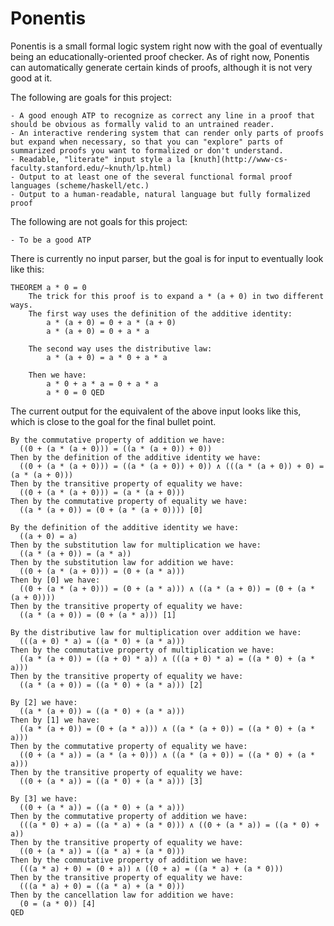 Ponentis
========

Ponentis is a small formal logic system right now with the goal of eventually being an educationally-oriented proof checker. As of right now, Ponentis can automatically generate certain kinds of proofs, although it is not very good at it.

The following are goals for this project:

    - A good enough ATP to recognize as correct any line in a proof that should be obvious as formally valid to an untrained reader.
    - An interactive rendering system that can render only parts of proofs but expand when necessary, so that you can "explore" parts of summarized proofs you want to formalized or don't understand.
    - Readable, "literate" input style a la [knuth](http://www-cs-faculty.stanford.edu/~knuth/lp.html)
    - Output to at least one of the several functional formal proof languages (scheme/haskell/etc.)
    - Output to a human-readable, natural language but fully formalized proof

The following are not goals for this project:

    - To be a good ATP

There is currently no input parser, but the goal is for input to eventually look like this:

```
THEOREM a * 0 = 0
    The trick for this proof is to expand a * (a + 0) in two different ways.
    The first way uses the definition of the additive identity:
        a * (a + 0) = 0 + a * (a + 0)
        a * (a + 0) = 0 + a * a

    The second way uses the distributive law:
        a * (a + 0) = a * 0 + a * a

    Then we have:
        a * 0 + a * a = 0 + a * a
        a * 0 = 0 QED
```


The current output for the equivalent of the above input looks like this, which is close to the goal for the final bullet point.
```
By the commutative property of addition we have:
  ((0 + (a * (a + 0))) = ((a * (a + 0)) + 0))
Then by the definition of the additive identity we have:
  ((0 + (a * (a + 0))) = ((a * (a + 0)) + 0)) ∧ (((a * (a + 0)) + 0) = (a * (a + 0)))
Then by the transitive property of equality we have:
  ((0 + (a * (a + 0))) = (a * (a + 0)))
Then by the commutative property of equality we have:
  ((a * (a + 0)) = (0 + (a * (a + 0)))) [0]

By the definition of the additive identity we have:
  ((a + 0) = a)
Then by the substitution law for multiplication we have:
  ((a * (a + 0)) = (a * a))
Then by the substitution law for addition we have:
  ((0 + (a * (a + 0))) = (0 + (a * a)))
Then by [0] we have:
  ((0 + (a * (a + 0))) = (0 + (a * a))) ∧ ((a * (a + 0)) = (0 + (a * (a + 0))))
Then by the transitive property of equality we have:
  ((a * (a + 0)) = (0 + (a * a))) [1]

By the distributive law for multiplication over addition we have:
  (((a + 0) * a) = ((a * 0) + (a * a)))
Then by the commutative property of multiplication we have:
  ((a * (a + 0)) = ((a + 0) * a)) ∧ (((a + 0) * a) = ((a * 0) + (a * a)))
Then by the transitive property of equality we have:
  ((a * (a + 0)) = ((a * 0) + (a * a))) [2]

By [2] we have:
  ((a * (a + 0)) = ((a * 0) + (a * a)))
Then by [1] we have:
  ((a * (a + 0)) = (0 + (a * a))) ∧ ((a * (a + 0)) = ((a * 0) + (a * a)))
Then by the commutative property of equality we have:
  ((0 + (a * a)) = (a * (a + 0))) ∧ ((a * (a + 0)) = ((a * 0) + (a * a)))
Then by the transitive property of equality we have:
  ((0 + (a * a)) = ((a * 0) + (a * a))) [3]

By [3] we have:
  ((0 + (a * a)) = ((a * 0) + (a * a)))
Then by the commutative property of addition we have:
  (((a * 0) + a) = ((a * a) + (a * 0))) ∧ ((0 + (a * a)) = ((a * 0) + a))
Then by the transitive property of equality we have:
  ((0 + (a * a)) = ((a * a) + (a * 0)))
Then by the commutative property of addition we have:
  (((a * a) + 0) = (0 + a)) ∧ ((0 + a) = ((a * a) + (a * 0)))
Then by the transitive property of equality we have:
  (((a * a) + 0) = ((a * a) + (a * 0)))
Then by the cancellation law for addition we have:
  (0 = (a * 0)) [4]
QED
```
